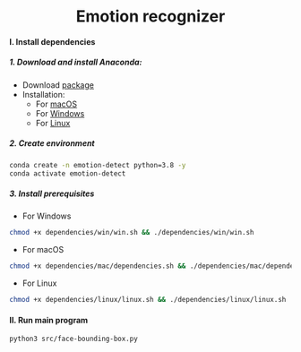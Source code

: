 <div align="center">

# Emotion recognizer
</div>

#### I. Install dependencies
##### 1. Download and install Anaconda:
- Download [package](https://www.anaconda.com/products/individual) 
- Installation:
    - For [macOS](https://docs.anaconda.com/anaconda/install/mac-os/)
    - For [Windows](https://docs.anaconda.com/anaconda/install/windows/)
    - For [Linux](https://docs.anaconda.com/anaconda/install/linux/)
##### 2. Create environment
```bash
conda create -n emotion-detect python=3.8 -y
conda activate emotion-detect
```
##### 3. Install prerequisites
- For Windows
```bash
chmod +x dependencies/win/win.sh && ./dependencies/win/win.sh
```
- For macOS
```bash
chmod +x dependencies/mac/dependencies.sh && ./dependencies/mac/dependencies.sh
```
- For Linux
```bash
chmod +x dependencies/linux/linux.sh && ./dependencies/linux/linux.sh
```
#### II. Run main program
```bash
python3 src/face-bounding-box.py
```
